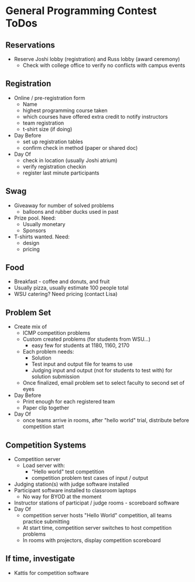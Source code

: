 # General Programming Contest ToDos

## Reservations
- Reserve Joshi lobby (registration) and Russ lobby (award ceremony)
  - Check with college office to verify no conflicts with campus events

## Registration
- Online / pre-registration form
  - Name
  - highest programming course taken
  - which courses have offered extra credit to notify instructors
  - team registration
  - t-shirt size (if doing)
- Day Before
  - set up registration tables
  - confirm check in method (paper or shared doc)
- Day Of
  - check in location (usually Joshi atrium)
  - verify registration checkin
  - register last minute participants

## Swag
- Giveaway for number of solved problems
  - balloons and rubber ducks used in past
- Prize pool.  Need:
  - Usually monetary
  - Sponsors
- T-shirts wanted. Need:
  - design
  - pricing

## Food
- Breakfast - coffee and donuts, and fruit
- Usually pizza, usually estimate 100 people total
- WSU catering?  Need pricing (contact Lisa)

## Problem Set
- Create mix of
  - ICMP competition problems
  - Custom created problems (for students from WSU...)
     - easy few for students at 1180, 1160, 2170
  - Each problem needs:
    - Solution
    - Test input and output file for teams to use
    - Judging input and output (not for students to test with) for solution submission
  - Once finalized, email problem set to select faculty to second set of eyes
- Day Before
  - Print enough for each registered team
  - Paper clip together
- Day Of
  - once teams arrive in rooms, after "hello world" trial, distribute before competition start

## Competition Systems

- Competition server
  - Load server with:
    - "Hello world" test competition
    - competition problem test cases of input / output
- Judging station(s) with judge software installed
- Participant software installed to classroom laptops
  - No way for BYOD at the moment
- Instructor stations of participat / judge rooms - scoreboard software
- Day Of
  - competition server hosts "Hello World" competition, all teams practice submitting
  - At start time, competition server switches to host competition problems
  - In rooms with projectors, display competition scoreboard

## If time, investigate

- Kattis for competition software
